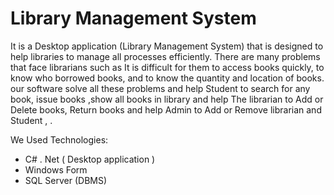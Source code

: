 # Library Management System

It is a Desktop application (Library Management System) that is designed to help libraries to manage all processes efficiently. There are many problems that face librarians such as It is difficult for them to access books quickly, to know who borrowed books, and to know the quantity and location of books. our software solve all these problems and help Student to search for any book, issue books ,show all books in library and help The librarian to Add or Delete books, Return books and help Admin to Add or Remove librarian and Student , .

We Used Technologies:
- C# . Net ( Desktop application )
- Windows Form
- SQL Server (DBMS)
